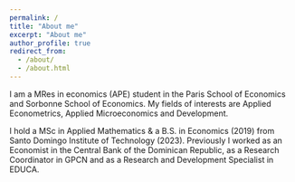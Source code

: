```yaml
---
permalink: /
title: "About me"
excerpt: "About me"
author_profile: true
redirect_from: 
  - /about/
  - /about.html
---
```


I am a MRes in economics (APE) student in the Paris School of Economics and Sorbonne School of Economics. My fields of interests are Applied Econometrics, Applied Microeconomics and Development. 

I hold a MSc in Applied Mathematics & a B.S. in Economics (2019) from Santo Domingo Institute of Technology (2023). Previously I worked as an Economist in the Central Bank of the Dominican Republic, as a Research Coordinator in GPCN and as a Research and Development Specialist in EDUCA.
